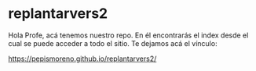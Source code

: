 # replantarvers2
Hola Profe, acá tenemos nuestro repo. En él encontrarás el index desde el cual se puede acceder a todo el sitio. Te dejamos acá el vínculo: 

 https://pepismoreno.github.io/replantarvers2/
 
